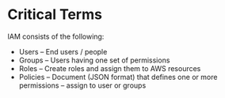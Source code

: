 # Critical Terms

IAM consists of the following:

* Users – End users / people
* Groups – Users having one set of permissions
* Roles – Create roles and assign them to AWS resources
* Policies – Document \(JSON format\) that defines one or more permissions – assign to user or groups



